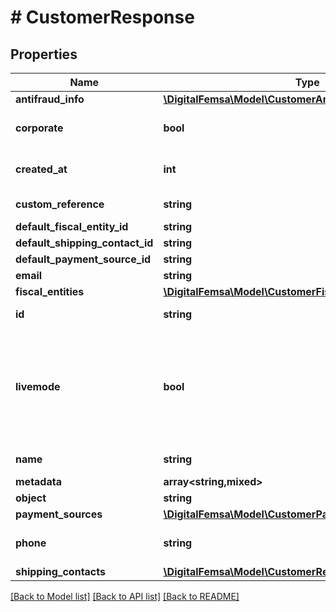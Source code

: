 # # CustomerResponse

## Properties

Name | Type | Description | Notes
------------ | ------------- | ------------- | -------------
**antifraud_info** | [**\DigitalFemsa\Model\CustomerAntifraudInfoResponse**](CustomerAntifraudInfoResponse.md) |  | [optional]
**corporate** | **bool** | true if the customer is a company | [optional]
**created_at** | **int** | Creation date of the object |
**custom_reference** | **string** | Custom reference | [optional]
**default_fiscal_entity_id** | **string** |  | [optional]
**default_shipping_contact_id** | **string** |  | [optional]
**default_payment_source_id** | **string** |  | [optional]
**email** | **string** |  | [optional]
**fiscal_entities** | [**\DigitalFemsa\Model\CustomerFiscalEntitiesResponse**](CustomerFiscalEntitiesResponse.md) |  | [optional]
**id** | **string** | Customer&#39;s ID |
**livemode** | **bool** | true if the object exists in live mode or the value false if the object exists in test mode |
**name** | **string** | Customer&#39;s name |
**metadata** | **array<string,mixed>** |  | [optional]
**object** | **string** |  |
**payment_sources** | [**\DigitalFemsa\Model\CustomerPaymentMethodsResponse**](CustomerPaymentMethodsResponse.md) |  | [optional]
**phone** | **string** | Customer&#39;s phone number | [optional]
**shipping_contacts** | [**\DigitalFemsa\Model\CustomerResponseShippingContacts**](CustomerResponseShippingContacts.md) |  | [optional]

[[Back to Model list]](../../README.md#models) [[Back to API list]](../../README.md#endpoints) [[Back to README]](../../README.md)
